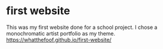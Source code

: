 # first website
 This was my first website done for a school project. I chose a monochromatic artist portfolio as my theme.
 https://whatthefoof.github.io/first-website/

